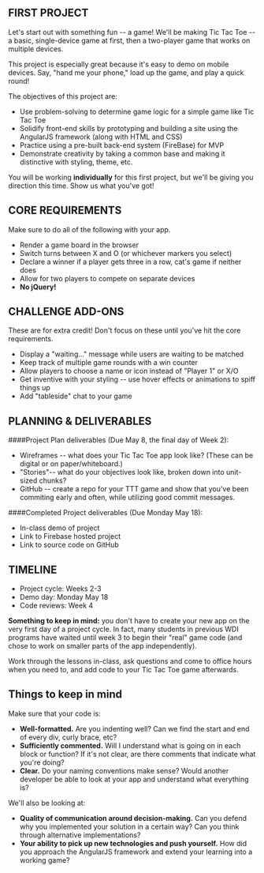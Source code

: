 ## FIRST PROJECT

Let's start out with something fun -- a game! We'll be making Tic Tac Toe -- a basic, single-device game at first, then a two-player game that works on multiple devices.

This project is especially great because it's easy to demo on mobile devices. Say, "hand me your phone," load up the game, and play a quick round!

The objectives of this project are:

* Use problem-solving to determine game logic for a simple game like Tic Tac Toe
* Solidify front-end skills by prototyping and building a site using the AngularJS framework (along with HTML and CSS)
* Practice using a pre-built back-end system (FireBase) for MVP
* Demonstrate creativity by taking a common base and making it distinctive with styling, theme, etc.


You will be working **individually** for this first project, but we'll be giving you direction this time. Show us what you've got!

## CORE REQUIREMENTS
Make sure to do all of the following with your app.

* Render a game board in the browser
* Switch turns between X and O (or whichever markers you select)
* Declare a winner if a player gets three in a row, cat's game if neither does
* Allow for two players to compete on separate devices
* **No jQuery!**

## CHALLENGE ADD-ONS
These are for extra credit! Don't focus on these until you've hit the core requirements.

* Display a "waiting..." message while users are waiting to be matched
* Keep track of multiple game rounds with a win counter
* Allow players to choose a name or icon instead of "Player 1" or X/O
* Get inventive with your styling -- use hover effects or animations to spiff things up
* Add "tableside" chat to your game

## PLANNING & DELIVERABLES

####Project Plan deliverables (Due May 8, the final day of Week 2):

* Wireframes -- what does your Tic Tac Toe app look like? (These can be digital or on paper/whiteboard.)
* "Stories"-- what do your objectives look like, broken down into unit-sized chunks?
* GitHub -- create a repo for your TTT game and show that you've been commiting early and often, while utilizing good commit messages.


####Completed Project deliverables (Due Monday May 18):

* In-class demo of project
* Link to Firebase hosted project
* Link to source code on GitHub


## TIMELINE

* Project cycle: Weeks 2-3
* Demo day: Monday May 18
* Code reviews: Week 4

**Something to keep in mind:** you don't have to create your new app on the very first day of a project cycle. In fact, many students in previous WDI programs have waited until week 3 to begin their "real" game code (and chose to work on smaller parts of the app independently). 

Work through the lessons in-class, ask questions and come to office hours when you need to, and add code to your Tic Tac Toe game afterwards.


## Things to keep in mind
Make sure that your code is:

* **Well-formatted.** Are you indenting well? Can we find the start and end of every div, curly brace, etc?
* **Sufficiently commented.** Will I understand what is going on in each block or function? If it's not clear, are there comments that indicate what you're doing?
* **Clear.** Do your naming conventions make sense? Would another developer be able to look at your app and understand what everything is?


We'll also be looking at:

* **Quality of communication around decision-making.** Can you defend why you implemented your solution in a certain way? Can you think through alternative implementations?
* **Your ability to pick up new technologies and push yourself.** How did you approach the AngularJS framework and extend your learning into a working game?

